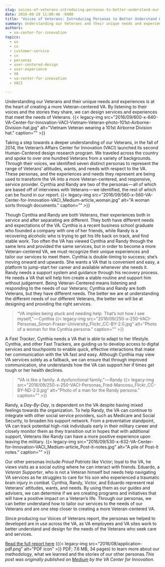 ```yaml
---
slug: voices-of-veterans-introducing-personas-to-better-understand-our-customers
date: 2016-09-29 11:00:46 -0400
title: 'Voices of Veterans: Introducing Personas to Better Understand Our Customers'
summary: Understanding our Veterans and their unique needs and experiences is at the heart of creating a more Veteran-centered VA. By listening to their voices and the stories they share, we can design services and experiences that meet the needs of Veterans. Taking a step towards a deeper understanding of our Veterans, in the fall of
authors:
  - va-center-for-innovation
topics:
  - ux
  - cx
  - customer-service
  - cx
  - personas
  - user-centered-design
  - user-experience
  - VA
  - va-center-for-innovation
  - VACI

---
```


Understanding our Veterans and their unique needs and experiences is at the heart of creating a more Veteran-centered VA. By listening to their voices and the stories they share, we can design services and experiences that meet the needs of Veterans. {{< legacy-img src="2016/09/600-x-640-VA-Center-for-Innovation-VACI-Vietnam-Veteran-photo-101st-Airborne-Division-hat.jpg" alt="Vietnam Veteran wearing a 101st Airborne Division hat." caption="" >}} 

Taking a step towards a deeper understanding of our Veterans, in the fall of 2014, the Veteran’s Affairs Center for Innovation (VACI) launched its second Human-Centered design research program. We traveled across the country and spoke to over one hundred Veterans from a variety of backgrounds. Through their voices, we identified seven distinct personas to represent the range of Veterans’ attitudes, wants, and needs with respect to the VA. These personas, and the experiences and needs they represent are being used to transform the VA into a more Veteran-centered, and responsive, service provider. Cynthia and Randy are two of the personas — all of which are based off of interviews with Veterans — we identified, the rest of which can be found in our report. {{< legacy-img src="2016/09/560-x-560-VA-Center-for-Innovation-VACI\_Medium-article\_woman.jpg" alt="A woman sorts through documents." caption="" >}} 

Though Cynthia and Randy are both Veterans, their experiences both in service and after separating are different. They both have different needs and expectations of the VA. Cynthia is a recent business school graduate who founded a company with one of her friends, while Randy is a recovering alcoholic who is trying to get his life back on track, and find stable work. Too often the VA has viewed Cynthia and Randy through the same lens and provided the same services, but in order to become a more Veteran-centered VA, we must recognize their unique experiences and tailor our services to meet them. Cynthia is double-timing to success; she’s moving onward and upwards. She wants a VA that is convenient and easy, a platform to jump-start her career and available whenever she needs it. Randy needs a support system and guidance through his recovery process. He needs a VA that will help him create a stable routine and support him without judgement. Being Veteran-Centered means listening and responding to the needs of our Veterans; Cynthia and Randy are both Veterans, but they have different needs. The better we are at understanding the different needs of our different Veterans, the better we will be at designing and providing the right services.

> “VA implies being stuck and needing help. That’s not how I see myself,” — Cynthia {{< legacy-img src="2016/09/250-x-250-VACI-Personas_Simon-Fraser-University_Flickr_CC-BY-2.0.jpg" alt="Photo of a woman for the Cynthia persona." caption="" >}} 

A <em class="markup--em markup--p-em">Fast Tracker</em>, Cynthia needs a VA that is able to adapt to her lifestyle. Cynthia, and other Fast Trackers, are guiding us to develop access to digital services and touchpoints to enable quick, effective interactions that make her communication with the VA fast and easy. Although Cynthia may view VA services solely as a fallback, we can ensure that through improved communication, she understands how the VA can support her if times get tough or her health declines.

> “VA is like a family. A dysfunctional family,” — Randy {{< legacy-img src="2016/09/250-x-250-VACI-Personas_Fred-Mancosu_Flickr_CC-BY-ND-2.0.jpg" alt="Photo of a man for the Randy persona." caption="" >}} 

Randy, a _Day-By-Day_, is dependent on the VA despite having mixed feelings towards the organization. To help Randy, the VA can continue to integrate with other social service providers, such as Medicare and Social Security, to broaden his support network. From a preventative standpoint, VA can track potential high-risk individuals early in their military career and closely monitor them as they transition out in hopes that with additional support, Veterans like Randy can have a more positive experience upon leaving the military. {{< legacy-img src="2016/09/530-x-632-VA-Center-for-Innovation-VACI_Medium-article_Post-it-notes.jpg" alt="A pile of Post-It notes." caption="" >}} 

Our other personas include <em class="markup--em markup--p-em">Proud Patriots </em>like Victor; loyal to the VA, he views visits as a social outing where he can interact with friends. Eduardo, a _Veteran Supporter_, who is not a Veteran himself but needs help navigating VA services as he struggles to care for his son who experienced a traumatic brain injury in combat. Cynthia, Randy, Victor, and Eduardo represent real Veterans’ attitudes, wants, and needs. By using them as our guides and advisers, we can determine if we are creating programs and initiatives that will have a positive impact on a Veteran’s life. Through our personas, we can better understand how to tailor our services to the needs of our Veterans and are one step closer to creating a more Veteran-centered VA.

Since producing our Voices of Veterans report, the personas we helped to developed are in use across the VA, as VA employees and VA sites work to better understand and design for the needs of the Veterans who seek care and services.

[Read the full report here](https://www.va.gov/playbook/downloads/Voices_Of_Veterans.pdf) ({{< legacy-img src="2016/08/application-pdf.png" alt="PDF icon" >}} PDF; 7.6 MB, 34 pages) to learn more about our methodology, what we learned and the stories of our other personas._This post was originally published on [Medium](https://medium.com/@VAInnovation) by the VA Center for Innovation._
